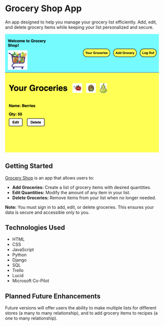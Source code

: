 # Grocery Shop App

An app designed to help you manage your grocery list efficiently. Add, edit, and delete grocery items while keeping your list personalized and secure.

![Screenshot of the Grocery Shop interface](<app-screenshot.jpg>) 


## Getting Started

[Grocery Shop](https://grocery-shop-fac268dd13b6.herokuapp.com "Grocery Shop") is an app that allows users to:
- **Add Groceries:** Create a list of grocery items with desired quantities.
- **Edit Quantities:** Modify the amount of any item in your list.
- **Delete Groceries:** Remove items from your list when no longer needed.
  
**Note:** You must sign in to add, edit, or delete groceries. This ensures your data is secure and accessible only to you.

## Technologies Used
- HTML  
- CSS  
- JavaScript  
- Python
- Django
- SQL
- Trello
- Lucid
- Microsoft Co-Pilot

## Planned Future Enhancements

Future versions will offer users the ability to make multiple lists for different stores (a many to many relationship), and to add grocery items to recipes (a one to many relationship).